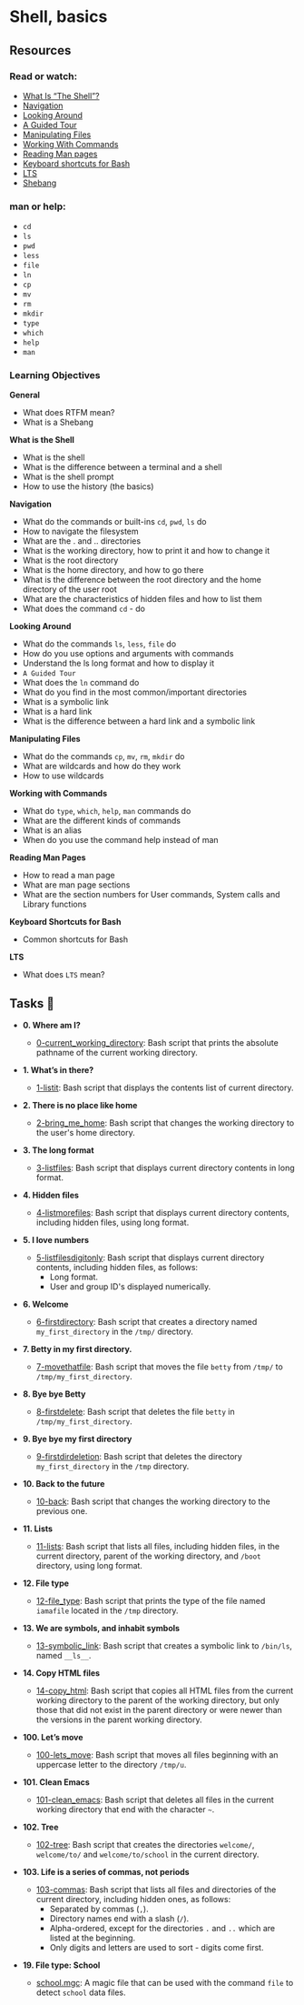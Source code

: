 # Shell, basics

## Resources
### Read or watch:

* [What Is “The Shell”?](http://linuxcommand.org/lc3_lts0010.php)
* [Navigation](http://linuxcommand.org/lc3_lts0020.php)
* [Looking Around](http://linuxcommand.org/lc3_lts0030.php)
* [A Guided Tour](http://linuxcommand.org/lc3_lts0040.php)
* [Manipulating Files](http://linuxcommand.org/lc3_lts0050.php)
* [Working With Commands](http://linuxcommand.org/lc3_lts0060.php)
* [Reading Man pages](http://linuxcommand.org/lc3_man_pages/man1.html)
* [Keyboard shortcuts for Bash](https://www.howtogeek.com/howto/ubuntu/keyboard-shortcuts-for-bash-command-shell-for-ubuntu-debian-suse-redhat-linux-etc/)
* [LTS](https://wiki.ubuntu.com/LTS)
* [Shebang](https://en.wikipedia.org/wiki/Shebang_%28Unix%29)

### man or help:

* `cd`
* `ls`
* `pwd`
* `less`
* `file`
* `ln`
* `cp`
* `mv`
* `rm`
* `mkdir`
* `type`
* `which`
* `help`
* `man`

### Learning Objectives
**General**
* What does RTFM mean?
* What is a Shebang

**What is the Shell**
* What is the shell
* What is the difference between a  terminal and a shell
* What is the shell prompt
* How to use the history (the basics)

**Navigation**
* What do the commands or built-ins `cd`, `pwd`, `ls` do
* How to navigate the filesystem
* What are the . and .. directories
* What is the working directory, how to print it and how to change it
* What is the root directory
* What is the home directory, and how to go there
* What is the difference between the root directory and the home directory of the user root
* What are the characteristics of hidden files and how to list them
* What does the command `cd` - do

**Looking Around**
* What do the commands `ls`, `less`, `file` do
* How do you use options and arguments with commands
* Understand the ls long format and how to display it
* `A Guided Tour`
* What does the `ln` command do
* What do you find in the most common/important directories
* What is a symbolic link
* What is a hard link
* What is the difference between a hard link and a symbolic link

**Manipulating Files**
* What do the commands `cp`, `mv`, `rm`, `mkdir` do
* What are wildcards and how do they work
* How to use wildcards

**Working with Commands**
* What do `type`, `which`, `help`, `man` commands do
* What are the different kinds of commands
* What is an alias
* When do you use the command help instead of man

**Reading Man Pages**
* How to read a man page
* What are man page sections
* What are the section numbers for User commands, System calls and Library functions

**Keyboard Shortcuts for Bash**
* Common shortcuts for Bash

**LTS**
* What does `LTS` mean?

## Tasks :page_with_curl:

* **0. Where am I?**
  * [0-current_working_directory](./0-current_working_directory): Bash script that
  prints the absolute pathname of the current working directory.

* **1. What’s in there?**
  * [1-listit](./1-listit): Bash script that displays the contents list of current directory.

* **2. There is no place like home**
  * [2-bring_me_home](./2-bring_me_home): Bash script that changes the working directory to the
  user's home directory.

* **3. The long format**
  * [3-listfiles](./3-listfiles): Bash script that displays current directory contents in
  long format.

* **4. Hidden files**
  * [4-listmorefiles](./4-listmorefiles): Bash script that displays current directory contents,
  including hidden files, using long format.

* **5. I love numbers**
  * [5-listfilesdigitonly](./5-listfilesdigitonly): Bash script that displays current directory
  contents, including hidden files, as follows:
    * Long format.
    * User and group ID's displayed numerically.

* **6. Welcome**
  * [6-firstdirectory](./6-firstdirectory): Bash script that creates a directory named `my_first_directory`
  in the `/tmp/` directory.

* **7. Betty in my first directory.**
  * [7-movethatfile](./7-movethatfile): Bash script that moves the file `betty` from `/tmp/` to
  `/tmp/my_first_directory`.

* **8. Bye bye Betty**
  * [8-firstdelete](./8-firstdelete): Bash script that deletes the file `betty` in `/tmp/my_first_directory`.

* **9. Bye bye my first directory**
  * [9-firstdirdeletion](./9-firstdirdeletion): Bash script that deletes the directory `my_first_directory`
  in the `/tmp` directory.

* **10. Back to the future**
  * [10-back](./10-back): Bash script that changes the working directory to the previous one.

* **11. Lists**
  * [11-lists](./11-lists): Bash script that lists all files, including hidden files, in the
  current directory, parent of the working directory, and `/boot` directory, using long format.

* **12. File type**
  * [12-file_type](./12-file_type): Bash script that prints the type of the file named
  `iamafile` located in the `/tmp` directory.

* **13. We are symbols, and inhabit symbols**
  * [13-symbolic_link](./13-symbolic_link): Bash script that creates a symbolic link to `/bin/ls`,
  named `__ls__`.

* **14. Copy HTML files**
  * [14-copy_html](./14-copy_html): Bash script that copies all HTML files from the current
  working directory to the parent of the working directory, but only those that
  did not exist in the parent directory or were newer than the versions in the parent working directory.

* **100. Let’s move**
  * [100-lets_move](./100-lets_move): Bash script that moves all files beginning with an uppercase
  letter to the directory `/tmp/u`.

* **101. Clean Emacs**
  * [101-clean_emacs](./101-clean_emacs): Bash script that deletes all files in the current working
  directory that end with the character `~`.

* **102. Tree**
  * [102-tree](./102-tree): Bash script that creates the directories `welcome/`,
  `welcome/to/` and `welcome/to/school` in the current directory.

* **103. Life is a series of commas, not periods**
  * [103-commas](./103-commas): Bash script that lists all files and directories of the current
  directory, including hidden ones, as follows:
    * Separated by commas (`,`).
    * Directory names end with a slash (`/`).
    * Alpha-ordered, except for the directories `.` and `..` which are listed at the beginning.
    * Only digits and letters are used to sort - digits come first.

* **19. File type: School**
  * [school.mgc](./school.mgc): A magic file that can be used with the command `file` to
  detect `school` data files.
